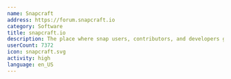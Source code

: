 ```yaml
---
name: Snapcraft
address: https://forum.snapcraft.io
category: Software
title: snapcraft.io
description: The place where snap users, contributors, and developers get together.
userCount: 7372
icon: snapcraft.svg
activity: high
language: en_US
---
```

